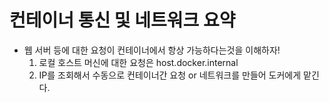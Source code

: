 # 컨테이너 통신 및 네트워크 요약

- 웹 서버 등에 대한 요청이 컨테이너에서 항상 가능하다는것을 이해하자!
  1. 로컬 호스트 머신에 대한 요청은 host.docker.internal
  2. IP를 조회해서 수동으로 컨테이너간 요청 or 네트워크를 만들어 도커에게 맡긴다.
